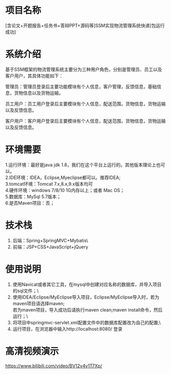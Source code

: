 # 项目名称

[含论文+开题报告+任务书+答辩PPT+源码等]SSM实现物流管理系统快递[包运行成功]

# 系统介绍
基于SSM框架的物流管理系统主要分为三种用户角色，分别是管理员、员工以及客户用户，其具体功能如下：

管理员：管理员登录后主要功能模块有个人信息，客户管理，反馈信息，基础信息，货物信息以及货物运输。

员工用户：员工用户登录后主要模块有个人信息，配送范围，货物信息，货物运输以及反馈信息。

客户用户：客户用户登录后主要模块有个人信息，配送范围，货物信息，货物运输以及反馈信息。

# 环境需要

1.运行环境：最好是java jdk 1.8，我们在这个平台上运行的。其他版本理论上也可以。\
2.IDE环境：IDEA，Eclipse,Myeclipse都可以。推荐IDEA;\
3.tomcat环境：Tomcat 7.x,8.x,9.x版本均可\
4.硬件环境：windows 7/8/10 1G内存以上；或者 Mac OS； \
5.数据库：MySql 5.7版本；\
6.是否Maven项目：否；

# 技术栈

1. 后端：Spring+SpringMVC+Mybatis\
2. 前端：JSP+CSS+JavaScript+jQuery

# 使用说明

1. 使用Navicat或者其它工具，在mysql中创建对应名称的数据库，并导入项目的sql文件；\
2. 使用IDEA/Eclipse/MyEclipse导入项目，Eclipse/MyEclipse导入时，若为maven项目请选择maven;\
若为maven项目，导入成功后请执行maven clean;maven install命令，然后运行；\
3. 将项目中springmvc-servlet.xml配置文件中的数据库配置改为自己的配置;\
4. 运行项目，在浏览器中输入http://localhost:8080/ 登录

# 高清视频演示

https://www.bilibili.com/video/BV12v4y1T7Xp/
​